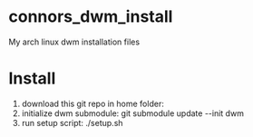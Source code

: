 # connors_dwm_install
My arch linux dwm installation files

# Install

1) download this git repo in home folder: 
2) initialize dwm submodule: git submodule update --init dwm
3) run setup script: ./setup.sh
